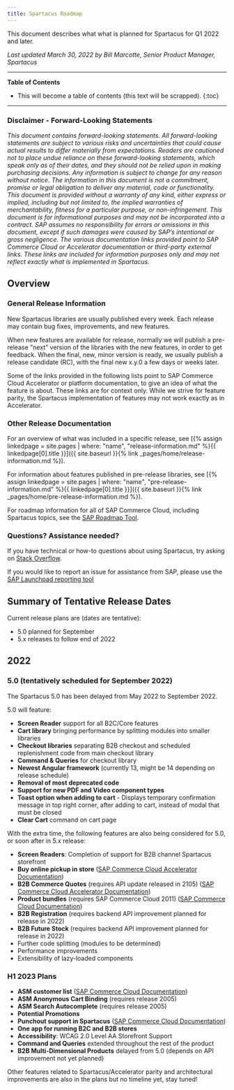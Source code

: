 ```yaml
---
title: Spartacus Roadmap
---
```


This document describes what what is planned for Spartacus for Q1 2022 and later.

*Last updated March 30, 2022 by Bill Marcotte, Senior Product Manager, Spartacus*

***

**Table of Contents**

- This will become a table of contents (this text will be scrapped).
{:toc}

***
  
### Disclaimer - Forward-Looking Statements

*This document contains forward-looking statements. All forward-looking statements are subject to various risks and uncertainties that could cause actual results to differ materially from expectations. Readers are cautioned not to place undue reliance on these forward-looking statements, which speak only as of their dates, and they should not be relied upon in making purchasing decisions. Any information is subject to change for any reason without notice. The information in this document is not a commitment, promise or legal obligation to deliver any material, code or functionality.  This document is provided without a warranty of any kind, either express or implied, including but not limited to, the implied warranties of merchantability, fitness for a particular purpose, or non-infringement. This document is for informational purposes and may not be incorporated into a contract. SAP assumes no responsibility for errors or omissions in this document, except if such damages were caused by SAP’s intentional or gross negligence. The various documentation links provided point to SAP Commerce Cloud or Accelerator documentation or third-party external links. These links are included for information purposes only and may not reflect exactly what is implemented in Spartacus.*
  
## Overview

### General Release Information

New Spartacus libraries are usually published every week. Each release may contain bug fixes, improvements, and new features.

When new features are available for release, normally we will publish a pre-release "next" version of the libraries with the new features, in order to get feedback. When the final, new, minor version is ready, we usually publish a release candidate (RC), with the final new x.y.0 a few days or weeks later.

Some of the links provided in the following lists point to SAP Commerce Cloud Accelerator or platform documentation, to give an idea of what the feature is about. These links are for context only. While we strive for feature parity, the Spartacus implementation of features may not work exactly as in Accelerator.
  
### Other Release Documentation

For an overview of what was included in a specific release, see [{% assign linkedpage = site.pages | where: "name", "release-information.md" %}{{ linkedpage[0].title }}]({{ site.baseurl }}{% link _pages/home/release-information.md %}).

For information about features published in pre-release libraries, see [{% assign linkedpage = site.pages | where: "name", "pre-release-information.md" %}{{ linkedpage[0].title }}]({{ site.baseurl }}{% link _pages/home/pre-release-information.md %}).

For roadmap information for all of SAP Commerce Cloud, including Spartacus topics, see the [SAP Roadmap Tool](https://roadmaps.sap.com/board?PRODUCT=089E017A62AB1EDA94C15F5EDB33E0E1).
  
### Questions? Assistance needed?

If you have technical or how-to questions about using Spartacus, try asking on [Stack Overflow](https://stackoverflow.com/questions/tagged/spartacus-storefront).

If you would like to report an issue for assistance from SAP, please use the [SAP Launchpad reporting tool](https://launchpad.support.sap.com/)
  
## Summary of Tentative Release Dates

Current release plans are (dates are tentative):

- 5.0 planned for September
- 5.x releases to follow end of 2022

## 2022

### 5.0 (tentatively scheduled for September 2022)

The Spartacus 5.0 has been delayed from May 2022 to September 2022.

5.0 will feature:

- **Screen Reader** support for all B2C/Core features
- **Cart library** bringing performance by splitting modules into smaller libraries
- **Checkout libraries** separating B2B checkout and scheduled replenishment code from main checkout library
- **Command & Queries** for checkout library
- **Newest Angular framework** (currently 13, might be 14 depending on release schedule)
- **Removal of most deprecated code**
- **Support for new PDF and Video component types**
- **Toast option when adding to cart** - Displays temporary confirmation message in top right corner, after adding to cart, instead of modal that must be closed
- **Clear Cart** command on cart page

With the extra time, the following features are also being considered for 5.0, or soon after in 5.x release:

- **Screen Readers**: Completion of support for B2B channel Spartacus storefront
- **Buy online pickup in store** ([SAP Commerce Cloud Accelerator Documentation](https://help.sap.com/viewer/4c33bf189ab9409e84e589295c36d96e/latest/en-US/8ae75e2086691014a64bf7cdd7ed5fd6.html))
- **B2B Commerce Quotes** (requires API update released in 2105) ([SAP Commerce Cloud Accelerator Documentation](https://help.sap.com/viewer/4c33bf189ab9409e84e589295c36d96e/latest/en-US/a795b4722f6942c091ef716c66ddb37d.html))
- **Product bundles** (requires SAP Commerce Cloud 2011) ([SAP Commerce Cloud Documentation](https://help.sap.com/viewer/9d346683b0084da2938be8a285c0c27a/latest/en-US/8b6eec0286691014a041e59dc69dc185.html))
- **B2B Registration** (requires backend API improvement planned for release in 2022)
- **B2B Future Stock** (requires backend API improvement planned for release in 2022)
- Further code splitting (modules to be determined)
- Performance improvements
- Extensibility of lazy-loaded components

### H1 2023 Plans

- **ASM customer list** ([SAP Commerce Cloud Documentation](https://help.sap.com/viewer/9d346683b0084da2938be8a285c0c27a/latest/en-US/8b571515866910148fc18b9e59d3e084.html))
- **ASM Anonymous Cart Binding** (requires release 2005)
- **ASM Search Autocomplete** (requires release 2005)
- **Potential Promotions**
- **Punchout support in Spartacus** ([SAP Commerce Cloud Documentation](https://help.sap.com/viewer/4c33bf189ab9409e84e589295c36d96e/latest/en-US/8ac40cf08669101486f5ce44920c3f91.html))
- **One app for running B2C and B2B stores**
- **Accessibility**: WCAG 2.0 Level AA Storefront Support
- **Command and Queries** extended throughout the rest of the product
- **B2B Multi-Dimensional Products** delayed from 5.0 (depends on API improvement not yet planned)

Other features related to Spartacus/Accelerator parity and architectural improvements are also in the plans but no timeline yet, stay tuned!

